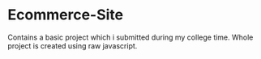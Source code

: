 # Ecommerce-Site

Contains a basic project which i submitted during my college time.
Whole project is created using raw javascript.
